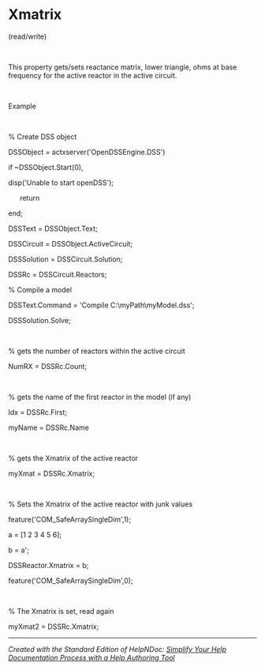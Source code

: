 # Xmatrix

(read/write)

&nbsp;

This property gets/sets reactance matrix, lower triangle, ohms at base frequency for the active reactor in the active circuit.

&nbsp;

Example

&nbsp;

% Create DSS object

DSSObject = actxserver('OpenDSSEngine.DSS')

if ~DSSObject.Start(0),

disp('Unable to start openDSS');

&nbsp; &nbsp; &nbsp; return

end;

DSSText = DSSObject.Text;

DSSCircuit = DSSObject.ActiveCircuit;

DSSSolution = DSSCircuit.Solution;

DSSRc = DSSCircuit.Reactors;

% Compile a model &nbsp; &nbsp; &nbsp; &nbsp;

DSSText.Command = 'Compile C:\\myPath\\myModel.dss';

DSSSolution.Solve;

&nbsp;

% gets the number of reactors within the active circuit

NumRX = DSSRc.Count;

&nbsp;

% gets the name of the first reactor in the model (if any)

Idx = DSSRc.First;

myName = DSSRc.Name

&nbsp;

% gets the Xmatrix of the active reactor

myXmat = DSSRc.Xmatrix;

&nbsp;

% Sets the Xmatrix of the active reactor with junk values

feature('COM\_SafeArraySingleDim',1);

a = \[1 2 3 4 5 6\];

b = a';

DSSReactor.Xmatrix = b;

feature('COM\_SafeArraySingleDim',0);

&nbsp;

% The Xmatrix is set, read again

myXmat2 = DSSRc.Xmatrix;

***
_Created with the Standard Edition of HelpNDoc: [Simplify Your Help Documentation Process with a Help Authoring Tool](<https://www.helpauthoringsoftware.com/articles/what-is-a-help-authoring-tool/>)_
